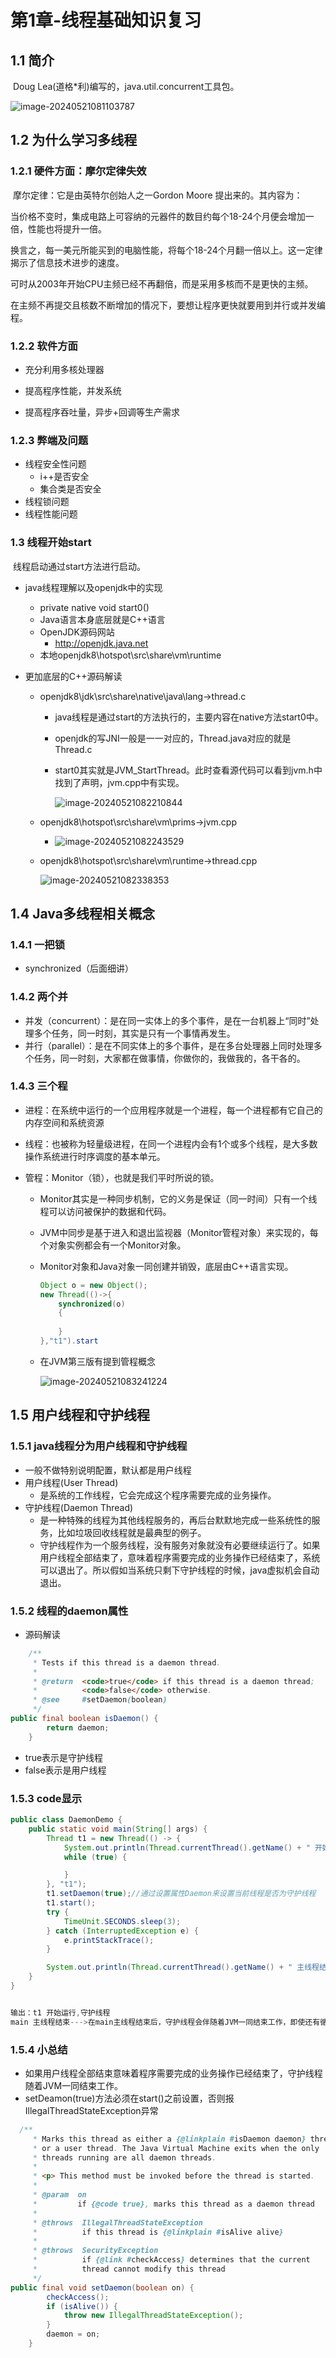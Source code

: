 # 第1章-线程基础知识复习

## 1.1 简介

​	Doug Lea(道格*利)编写的，java.util.concurrent工具包。

![image-20240521081103787](../image/image-20240521081103787.png)

## 1.2 为什么学习多线程

### 1.2.1 硬件方面：摩尔定律失效

​	摩尔定律：它是由英特尔创始人之一Gordon Moore 提出来的。其内容为：

​	当价格不变时，集成电路上可容纳的元器件的数目约每个18-24个月便会增加一倍，性能也将提升一倍。

​	换言之，每一美元所能买到的电脑性能，将每个18-24个月翻一倍以上。这一定律揭示了信息技术进步的速度。

​	可时从2003年开始CPU主频已经不再翻倍，而是采用多核而不是更快的主频。

​	在主频不再提交且核数不断增加的情况下，要想让程序更快就要用到并行或并发编程。

### 1.2.2 软件方面

* 充分利用多核处理器

* 提高程序性能，并发系统

* 提高程序吞吐量，异步+回调等生产需求

### 1.2.3 弊端及问题

* 线程安全性问题
  * i++是否安全
  * 集合类是否安全
* 线程锁问题
* 线程性能问题

### 1.3 线程开始start



​	线程启动通过start方法进行启动。

* java线程理解以及openjdk中的实现
  * private native void start0()
  * Java语言本身底层就是C++语言
  * OpenJDK源码网站
    * http://openjdk.java.net
  * 本地openjdk8\hotspot\src\share\vm\runtime
  
* 更加底层的C++源码解读

  * openjdk8\jdk\src\share\native\java\lang->thread.c

    * java线程是通过start的方法执行的，主要内容在native方法start0中。

    * openjdk的写JNI一般是一一对应的，Thread.java对应的就是Thread.c

    * start0其实就是JVM_StartThread。此时查看源代码可以看到jvm.h中找到了声明，jvm.cpp中有实现。

      ![image-20240521082210844](../image/image-20240521082210844.png)

  * openjdk8\hotspot\src\share\vm\prims->jvm.cpp

    * ![image-20240521082243529](../image/image-20240521082243529.png)

  * openjdk8\hotspot\src\share\vm\runtime->thread.cpp

    ![image-20240521082338353](../image/image-20240521082338353.png)

## 1.4 Java多线程相关概念

### 1.4.1 一把锁

* synchronized（后面细讲）

### 1.4.2 两个并

* 并发（concurrent）：是在同一实体上的多个事件，是在一台机器上“同时”处理多个任务，同一时刻，其实是只有一个事情再发生。
* 并行（parallel）：是在不同实体上的多个事件，是在多台处理器上同时处理多个任务，同一时刻，大家都在做事情，你做你的，我做我的，各干各的。

### 1.4.3 三个程

* 进程：在系统中运行的一个应用程序就是一个进程，每一个进程都有它自己的内存空间和系统资源

* 线程：也被称为轻量级进程，在同一个进程内会有1个或多个线程，是大多数操作系统进行时序调度的基本单元。

* 管程：Monitor（锁），也就是我们平时所说的锁。

  * Monitor其实是一种同步机制，它的义务是保证（同一时间）只有一个线程可以访问被保护的数据和代码。

  * JVM中同步是基于进入和退出监视器（Monitor管程对象）来实现的，每个对象实例都会有一个Monitor对象。

  * Monitor对象和Java对象一同创建并销毁，底层由C++语言实现。

    ```java
    Object o = new Object();
    new Thread(()->{
        synchronized(o)
        {
            
        }
    },"t1").start
    ```

  * 在JVM第三版有提到管程概念

    ![image-20240521083241224](../image/image-20240521083241224.png)

## 1.5 用户线程和守护线程

### 1.5.1 java线程分为用户线程和守护线程

* 一般不做特别说明配置，默认都是用户线程
* 用户线程(User Thread)
  * 是系统的工作线程，它会完成这个程序需要完成的业务操作。
* 守护线程(Daemon Thread)
  * 是一种特殊的线程为其他线程服务的，再后台默默地完成一些系统性的服务，比如垃圾回收线程就是最典型的例子。
  * 守护线程作为一个服务线程，没有服务对象就没有必要继续运行了。如果用户线程全部结束了，意味着程序需要完成的业务操作已经结束了，系统可以退出了。所以假如当系统只剩下守护线程的时候，java虚拟机会自动退出。

### 1.5.2 线程的daemon属性

* 源码解读

```java
    /**
     * Tests if this thread is a daemon thread.
     *
     * @return  <code>true</code> if this thread is a daemon thread;
     *          <code>false</code> otherwise.
     * @see     #setDaemon(boolean)
     */ 
public final boolean isDaemon() {
        return daemon;
    }
```

* true表示是守护线程
* false表示是用户线程

### 1.5.3 code显示

```java
public class DaemonDemo {
    public static void main(String[] args) {
        Thread t1 = new Thread(() -> {
            System.out.println(Thread.currentThread().getName() + " 开始运行," + (Thread.currentThread().isDaemon() ? "守护线程" : "用户线程"));
            while (true) {

            }
        }, "t1");
        t1.setDaemon(true);//通过设置属性Daemon来设置当前线程是否为守护线程
        t1.start();
        try {
            TimeUnit.SECONDS.sleep(3);
        } catch (InterruptedException e) {
            e.printStackTrace();
        }

        System.out.println(Thread.currentThread().getName() + " 主线程结束");
    }
}


输出：t1 开始运行,守护线程
main 主线程结束--->在main主线程结束后，守护线程会伴随着JVM一同结束工作，即使还有循环没有结束

```

### 1.5.4 小总结

* 如果用户线程全部结束意味着程序需要完成的业务操作已经结束了，守护线程随着JVM一同结束工作。
* setDeamon(true)方法必须在start()之前设置，否则报IllegalThreadStateException异常

```java
  /**
     * Marks this thread as either a {@linkplain #isDaemon daemon} thread
     * or a user thread. The Java Virtual Machine exits when the only
     * threads running are all daemon threads.
     *
     * <p> This method must be invoked before the thread is started.
     *
     * @param  on
     *         if {@code true}, marks this thread as a daemon thread
     *
     * @throws  IllegalThreadStateException
     *          if this thread is {@linkplain #isAlive alive}
     *
     * @throws  SecurityException
     *          if {@link #checkAccess} determines that the current
     *          thread cannot modify this thread
     */
public final void setDaemon(boolean on) {
        checkAccess();
        if (isAlive()) {
            throw new IllegalThreadStateException();
        }
        daemon = on;
    }
```


